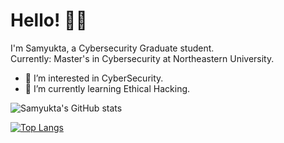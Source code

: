 # Hello! ✌🏻
I'm Samyukta, a Cybersecurity Graduate student.<br>
Currently: Master's in Cybersecurity at Northeastern University.
- 👀 I’m interested in CyberSecurity.
- 🌱 I’m currently learning Ethical Hacking.

![Samyukta's GitHub stats](https://github-readme-stats.vercel.app/api?username=Samyukta-14&show_icons=true&theme=midnight-purple)


[![Top Langs](https://github-readme-stats.vercel.app/api/top-langs/?username=Samyukta-14&theme=midnight-purple)](https://github.com/Samyukta-14/github-readme-stats)
